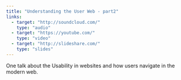 ```yaml
---
title: "Understanding the User Web - part2"
links:
  - target: "http://soundcloud.com/"
    type: "audio"
  - target: "https://youtube.com/"
    type: "video"
  - target: "http://slideshare.com/"
    type: "slides"
---
```

One talk about the Usability in websites and how users navigate in the modern web.
